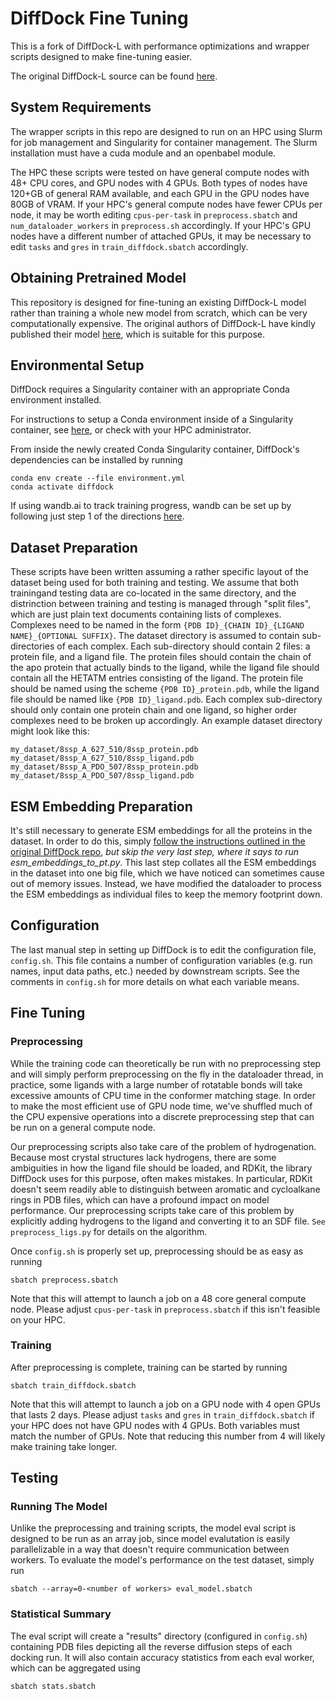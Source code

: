 # DiffDock Fine Tuning 

This is a fork of DiffDock-L with performance optimizations and wrapper scripts designed to make fine-tuning easier.

The original DiffDock-L source can be found [here](https://github.com/gcorso/DiffDock/).

## System Requirements

The wrapper scripts in this repo are designed to run on an HPC using Slurm for job management and Singularity for container management. The Slurm installation must have a cuda module and an openbabel module.

The HPC these scripts were tested on have general compute nodes with 48+ CPU cores, and GPU nodes with 4 GPUs. Both types of nodes have 120+GB of general RAM available, and each GPU in the GPU nodes have 80GB of VRAM. If your HPC's general compute nodes have fewer CPUs per node, it may be worth editing `cpus-per-task` in `preprocess.sbatch` and `num_dataloader_workers` in `preprocess.sh` accordingly. If your HPC's GPU nodes have a different number of attached GPUs, it may be necessary to edit `tasks` and `gres` in `train_diffdock.sbatch` accordingly.

## Obtaining Pretrained Model

This repository is designed for fine-tuning an existing DiffDock-L model rather than training a whole new model from scratch, which can be very computationally expensive. The original authors of DiffDock-L have kindly published their model [here](https://github.com/gcorso/DiffDock/releases/download/v1.1/diffdock_models.zip), which is suitable for this purpose.

## Environmental Setup

DiffDock requires a Singularity container with an appropriate Conda environment installed.

For instructions to setup a Conda environment inside of a Singularity container, see [here](https://sites.google.com/nyu.edu/nyu-hpc/hpc-systems/greene/software/singularity-with-miniconda), or check with your HPC administrator.

From inside the newly created Conda Singularity container, DiffDock's dependencies can be installed by running

    conda env create --file environment.yml
    conda activate diffdock

If using wandb.ai to track training progress, wandb can be set up by following just step 1 of the directions [here](https://wandb.ai/quickstart?utm_source=app-resource-center&utm_medium=app&utm_term=quickstart&product=models).

## Dataset Preparation

These scripts have been written assuming a rather specific layout of the dataset being used for both training and testing. We assume that both trainingand testing data are co-located in the same directory, and the distrinction between training and testing is managed through "split files", which are just plain text documents containing lists of complexes. Complexes need to be named in the form `{PDB ID}_{CHAIN ID}_{LIGAND NAME}_{OPTIONAL SUFFIX}`. The dataset directory is assumed to contain sub-directories of each complex. Each sub-directory should contain 2 files: a protein file, and a ligand file. The protein files should contain the chain of the apo protein that actually binds to the ligand, while the ligand file should contain all the HETATM entries consisting of the ligand. The protein file should be named using the scheme `{PDB ID}_protein.pdb`, while the ligand file should be named like `{PDB ID}_ligand.pdb`. Each complex sub-directory should only contain one protein chain and one ligand, so higher order complexes need to be broken up accordingly. An example dataset directory might look like this:

    my_dataset/8ssp_A_627_510/8ssp_protein.pdb
    my_dataset/8ssp_A_627_510/8ssp_ligand.pdb
    my_dataset/8ssp_A_PDO_507/8ssp_protein.pdb
    my_dataset/8ssp_A_PDO_507/8ssp_ligand.pdb

## ESM Embedding Preparation

It's still necessary to generate ESM embeddings for all the proteins in the dataset. In order to do this, simply [follow the instructions outlined in the original DiffDock repo](https://github.com/gcorso/DiffDock/blob/main/README.md#generate-the-esm2-embeddings-for-the-proteins), *but skip the very last step, where it says to run esm_embeddings_to_pt.py*. This last step collates all the ESM embeddings in the dataset into one big file, which we have noticed can sometimes cause out of memory issues. Instead, we have modified the dataloader to process the ESM embeddings as individual files to keep the memory footprint down.

## Configuration

The last manual step in setting up DiffDock is to edit the configuration file, `config.sh`. This file contains a number of configuration variables (e.g. run names, input data paths, etc.) needed by downstream scripts. See the comments in `config.sh` for more details on what each variable means.

## Fine Tuning

### Preprocessing

While the training code can theoretically be run with no preprocessing step and will simply perform preprocessing on the fly in the dataloader thread, in practice, some ligands with a large number of rotatable bonds will take excessive amounts of CPU time in the conformer matching stage. In order to make the most efficient use of GPU node time, we've shuffled much of the CPU expensive operations into a discrete preprocessing step that can be run on a general compute node.

Our preprocessing scripts also take care of the problem of hydrogenation. Because most crystal structures lack hydrogens, there are some ambiguities in how the ligand file should be loaded, and RDKit, the library DiffDock uses for this purpose, often makes mistakes. In particular, RDKit doesn't seem readily able to distinguish between aromatic and cycloalkane rings in PDB files, which can have a profound impact on model performance. Our preprocessing scripts take care of this problem by explicitly adding hydrogens to the ligand and converting it to an SDF file. `See preprocess_ligs.py` for details on the algorithm.

Once `config.sh` is properly set up, preprocessing should be  as easy as running

    sbatch preprocess.sbatch

Note that this will attempt to launch a job on a 48 core general compute node. Please adjust `cpus-per-task` in `preprocess.sbatch` if this isn't feasible on your HPC.

### Training

After preprocessing is complete, training can be started by running

    sbatch train_diffdock.sbatch

Note that this will attempt to launch a job on a GPU node with 4 open GPUs that lasts 2 days. Please adjust `tasks` and `gres` in `train_diffdock.sbatch` if your HPC does not have GPU nodes with 4 GPUs. Both variables must match the number of GPUs. Note that reducing this number from 4 will likely make training take longer.

## Testing

### Running The Model

Unlike the preprocessing and training scripts, the model eval script is designed to be run as an array job, since model evalutation is easily parallelizable in a way that doesn't require communication between workers. To evaluate the model's performance on the test dataset, simply run

    sbatch --array=0-<number of workers> eval_model.sbatch

### Statistical Summary

The eval script will create a "results" directory (configured in `config.sh`) containing PDB files depicting all the reverse diffusion steps of each docking run. It will also contain accuracy statistics from each eval worker, which can be aggregated using

    sbatch stats.sbatch
